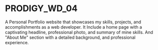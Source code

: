 # PRODIGY_WD_04
A Personal Portfolio website that showcases my skills, projects, and accomplishments as a web developer. It Include a home page with a captivating headline, professional photo, and summary of mine skills. And "About Me" section with a detailed background, and professional experience.
